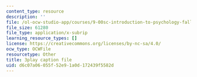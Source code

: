```yaml
---
content_type: resource
description: ''
file: /ol-ocw-studio-app/courses/9-00sc-introduction-to-psychology-fall-2011/d6c07a06055f52e91a0d172439f5582d_yBYebcVw8Zk.srt
file_size: 61280
file_type: application/x-subrip
learning_resource_types: []
license: https://creativecommons.org/licenses/by-nc-sa/4.0/
ocw_type: OCWFile
resourcetype: Other
title: 3play caption file
uid: d6c07a06-055f-52e9-1a0d-172439f5582d
---
```

